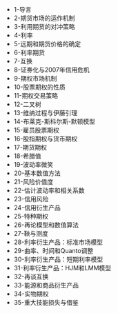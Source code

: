 - 1-导言
- 2-期货市场的运作机制
- 3-利用期货的对冲策略
- 4-利率
- 5-远期和期货价格的确定
- 6-利率期货
- 7-互换
- 8-证券化与2007年信用危机
- 9-期权市场机制
- 10-股票期权的性质
- 11-期权交易策略
- 12-二叉树
- 13-维纳过程与伊藤引理
- 14-布莱克-斯科尔斯-默顿模型
- 15-雇员股票期权
- 16-股指期权与货币期权
- 17-期货期权
- 18-希腊值
- 19-波动率微笑
- 20-基本数值方法
- 21-风险价值度
- 22-估计波动率和相关系数
- 23-信用风险
- 24-信用衍生产品
- 25-特种期权
- 26-再论模型和数值算法
- 27-鞅与测度
- 28-利率衍生产品：标准市场模型
- 29-曲率、时间和Quanto调整
- 30-利率衍生产品：短期利率模型
- 31-利率衍生产品：HJM和LMM模型
- 32-再谈互换
- 33-能源和商品衍生产品
- 34-实物期权
- 35-重大技能损失与借鉴
